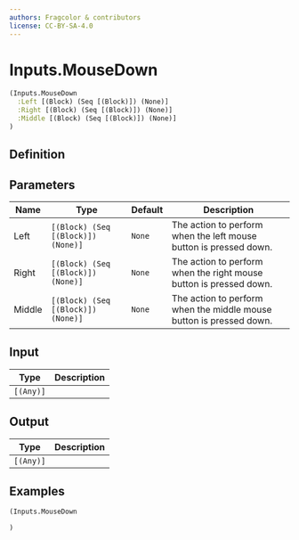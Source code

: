 ```yaml
---
authors: Fragcolor & contributors
license: CC-BY-SA-4.0
---
```



# Inputs.MouseDown

```clojure
(Inputs.MouseDown
  :Left [(Block) (Seq [(Block)]) (None)]
  :Right [(Block) (Seq [(Block)]) (None)]
  :Middle [(Block) (Seq [(Block)]) (None)]
)
```


## Definition




## Parameters

| Name | Type | Default | Description |
|------|------|---------|-------------|
| Left | `[(Block) (Seq [(Block)]) (None)]` | `None` | The action to perform when the left mouse button is pressed down. |
| Right | `[(Block) (Seq [(Block)]) (None)]` | `None` | The action to perform when the right mouse button is pressed down. |
| Middle | `[(Block) (Seq [(Block)]) (None)]` | `None` | The action to perform when the middle mouse button is pressed down. |


## Input

| Type | Description |
|------|-------------|
| `[(Any)]` |  |


## Output

| Type | Description |
|------|-------------|
| `[(Any)]` |  |


## Examples

```clojure
(Inputs.MouseDown

)
```
